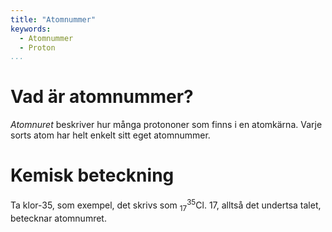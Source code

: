 ```yaml
---
title: "Atomnummer"
keywords:
  - Atomnummer
  - Proton
...
```


# Vad är atomnummer?
*Atomnuret* beskriver hur många protononer som finns i en atomkärna. Varje sorts atom har helt enkelt sitt eget atomnummer. 

# Kemisk beteckning
Ta klor-35, som exempel, det skrivs som $^{35}_{17}\text{Cl}$. 17, alltså det undertsa talet, betecknar atomnumret.
